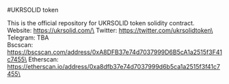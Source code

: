 #UKRSOLID token

This is the official repository for UKRSOLID token solidity contract.\
Website: https://ukrsolid.com/\
Twitter: https://twitter.com/ukrsolidtoken\
Telegram: TBA\
Bscscan: https://bscscan.com/address/0xA8DFB37e74d7037999D6B5cA1a2515f3F41c7455\
Etherscan: https://etherscan.io/address/0xa8dfb37e74d7037999d6b5ca1a2515f3f41c7455\
